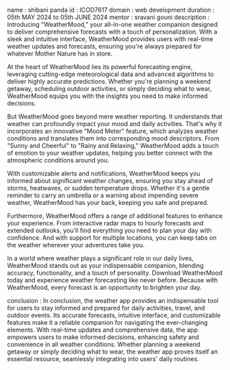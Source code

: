 name : shibani panda
id : ICOD7617
domain : web development
duration : 05th MAY 2024 to 05th JUNE 2024
mentor : sravani gouni
description : 
Introducing "WeatherMood," your all-in-one weather companion designed to deliver comprehensive forecasts with a touch of personalization. With a sleek and intuitive interface, WeatherMood provides users with real-time weather updates and forecasts, ensuring you're always prepared for whatever Mother Nature has in store.

At the heart of WeatherMood lies its powerful forecasting engine, leveraging cutting-edge meteorological data and advanced algorithms to deliver highly accurate predictions. Whether you're planning a weekend getaway, scheduling outdoor activities, or simply deciding what to wear, WeatherMood equips you with the insights you need to make informed decisions.

But WeatherMood goes beyond mere weather reporting. It understands that weather can profoundly impact your mood and daily activities. That's why it incorporates an innovative "Mood Meter" feature, which analyzes weather conditions and translates them into corresponding mood descriptors. From "Sunny and Cheerful" to "Rainy and Relaxing," WeatherMood adds a touch of emotion to your weather updates, helping you better connect with the atmospheric conditions around you.

With customizable alerts and notifications, WeatherMood keeps you informed about significant weather changes, ensuring you stay ahead of storms, heatwaves, or sudden temperature drops. Whether it's a gentle reminder to carry an umbrella or a warning about impending severe weather, WeatherMood has your back, keeping you safe and prepared.

Furthermore, WeatherMood offers a range of additional features to enhance your experience. From interactive radar maps to hourly forecasts and extended outlooks, you'll find everything you need to plan your day with confidence. And with support for multiple locations, you can keep tabs on the weather wherever your adventures take you.

In a world where weather plays a significant role in our daily lives, WeatherMood stands out as your indispensable companion, blending accuracy, functionality, and a touch of personality. Download WeatherMood today and experience weather forecasting like never before. Because with WeatherMood, every forecast is an opportunity to brighten your day.

conclusion :
 In conclusion, the weather app provides an indispensable tool for users to stay informed and prepared for daily activities, travel, and outdoor events. Its accurate forecasts, intuitive interface, and customizable features make it a reliable companion for navigating the ever-changing elements. With real-time updates and comprehensive data, the app empowers users to make informed decisions, enhancing safety and convenience in all weather conditions. Whether planning a weekend getaway or simply deciding what to wear, the weather app proves itself an essential resource, seamlessly integrating into users' daily routines.

